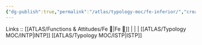 ```yaml
---
{"dg-publish":true,"permalink":"/atlas/typology-moc/fe-inferior/","created":"2023-01-05T12:03:48.562+01:00","updated":"2023-04-08T10:59:03.939+02:00"}
---
```


Links :: [[ATLAS/Functions & Attitudes/Fe 💉\|Fe 💉]] |  |  | 
[[ATLAS/Typology MOC/INTP\|INTP]]
[[ATLAS/Typology MOC/ISTP\|ISTP]]
